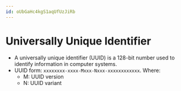 ```yaml
---
id: oUbGaHc4kgS1aqUfUzJiRb
---
```



# Universally Unique Identifier

* A universally unique identifier (UUID) is a 128-bit number used to identify information in computer systems.
* UUID form: `xxxxxxxx-xxxx-Mxxx-Nxxx-xxxxxxxxxxxx`. Where:
    - M: UUID version
    - N: UUID variant
